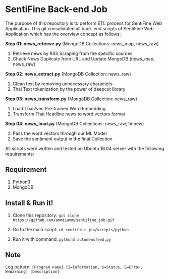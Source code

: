 SentiFine Back-end Job
=============

The purpose of this repository is to perform ETL process for SentiFine Web Application. This git consolidated all back-end scripts of SentiFine Web Application which has the overview concept as follows:

**Step 01: news_retrieve.py** (MongoDB Collections: news_map, news_raw)
1. Retrieve news by RSS Scraping from the specific sources
2. Check News Duplicate from URL and Update MongoDB (news_map, news_raw)

**Step 02: news_extract.py** (MongoDB Collection: news_raw)
1. Clean text by removing unnecessary characters
2. Thai Text tokenization by the power of deepcut library

**Step 03: news_transform.py** (MongoDB Collection: news_raw)
1. Load Thai2vec Pre-trained Word Embedding
2. Transform Thai Headline news to word vectors format

**Step 04: news_load.py** (MongoDB Collections: news_raw, finnew)
1. Pass the word vectors through our ML Model
2. Save the sentiment output in the final Collection

All scripts were written and tested on Ubuntu 16.04 server with the following requirements:

## Requirement 
1. Python3
2. MongoDB 

## Install & Run it!
1. Clone this repository:
    `git clone https://github.com/ammiiamm/sentifine_job.git`

2. Go to the main script:
    `cd sentifine_job/scripts/python`

3. Run it with command:
    `python3 autonewsfeed.py`

## Note
Log pattern: `[Program name] [I=Information, S=Status, E=Error, W=Warning] [Description]`